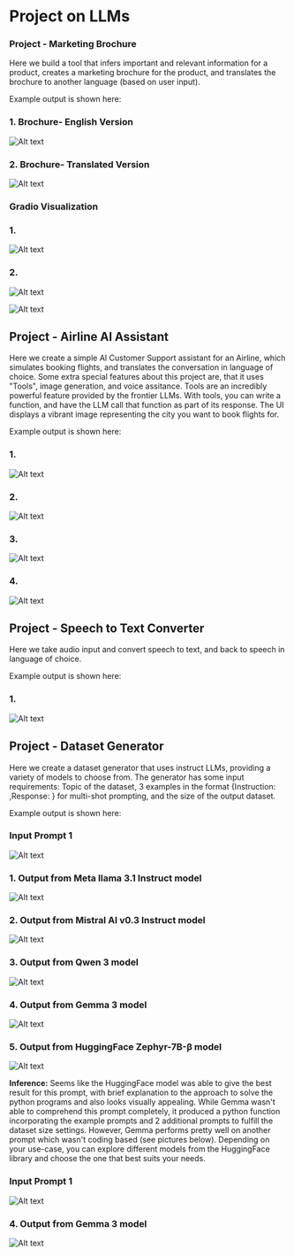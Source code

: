 # Project on LLMs

### Project - Marketing Brochure

Here we build a tool that infers important and relevant information for a product, creates a marketing brochure for the product, and translates the brochure to another language (based on user input).

Example output is shown here:

### 1. Brochure- English Version
![Alt text](gallery/BrochureEng.png)

### 2. Brochure- Translated Version
![Alt text](gallery/brochureGerman.png)

### Gradio Visualization
 ### 1.
 ![Alt text](gallery/brochure1.png)

### 2.
 ![Alt text](gallery/brochure2.png)

 ![Alt text](gallery/brochure3.png)


## Project - Airline AI Assistant

Here we create a simple AI Customer Support assistant for an Airline, which simulates booking flights, and translates the conversation in language of choice. Some extra special features about this project are, that it uses "Tools", image generation, and voice assitance. Tools are an incredibly powerful feature provided by the frontier LLMs. With tools, you can write a function, and have the LLM call that function as part of its response. 
The UI displays a vibrant image representing the city you want to book flights for. 

Example output is shown here:
 ### 1.
 ![Alt text](gallery/flightai1.png)

### 2.
 ![Alt text](gallery/flightai2.png)

 ### 3.
 ![Alt text](gallery/flightai3.png)

 ### 4.
 ![Alt text](gallery/flightai4.png)


 ## Project - Speech to Text Converter

Here we take audio input and convert speech to text, and back to speech in language of choice.

Example output is shown here:
 ### 1.
 ![Alt text](gallery/speech2text.png)

## Project - Dataset Generator

Here we create a dataset generator that uses instruct LLMs, providing a variety of models to choose from. The generator has some input requirements: Topic of the dataset, 3 examples in the format {Instruction: ,Response: } for multi-shot prompting, and the size of the output dataset.

Example output is shown here:
 ### Input Prompt 1
 ![Alt text](gallery/dataset_gen_prompt.png)

 ### 1. Output from Meta llama 3.1 Instruct model
 ![Alt text](gallery/dataset_gen_llama_output.png)

 ### 2. Output from Mistral AI v0.3 Instruct model
 ![Alt text](gallery/dataset_gen_mistral_output.png)

 ### 3. Output from Qwen 3 model
 ![Alt text](gallery/dataset_gen_qwen_output.png)

 ### 4. Output from Gemma 3 model
 ![Alt text](gallery/dataset_gen_gemma_output.png)

 ### 5. Output from HuggingFace Zephyr-7B-β model
 ![Alt text](gallery/dataset_gen_huggingface_output.png)

**Inference:** Seems like the HuggingFace model was able to give the best result for this prompt, with brief explanation to the approach to solve the python programs and also looks visually appealing. While Gemma wasn't able to comprehend this prompt completely, it produced a python function incorporating the example prompts and 2 additional prompts to fulfill the dataset size settings. However, Gemma performs pretty well on another prompt which wasn't coding based (see pictures below). 
Depending on your use-case, you can explore different models from the HuggingFace library and choose the one that best suits your needs.

 ### Input Prompt 1
 ![Alt text](gallery/dataset_gen_gemma_prompt2.png)
 ### 4. Output from Gemma 3 model
 ![Alt text](gallery/dataset_gen_gemma_output2.png)
